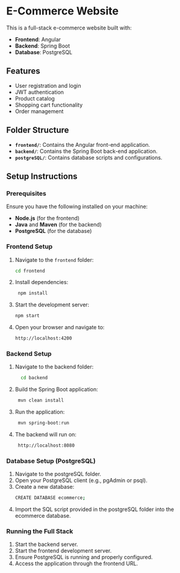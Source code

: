 # E-Commerce Website

This is a full-stack e-commerce website built with:
- **Frontend**: Angular
- **Backend**: Spring Boot
- **Database**: PostgreSQL

## Features
- User registration and login
- JWT authentication
- Product catalog
- Shopping cart functionality
- Order management

## Folder Structure
- **`frontend/`**: Contains the Angular front-end application.
- **`backend/`**: Contains the Spring Boot back-end application.
- **`postgreSQL/`**: Contains database scripts and configurations.

## Setup Instructions

### Prerequisites
Ensure you have the following installed on your machine:
- **Node.js** (for the frontend)
- **Java** and **Maven** (for the backend)
- **PostgreSQL** (for the database)

### Frontend Setup
1. Navigate to the `frontend` folder:
   ```bash
   cd frontend
2. Install dependencies:
   ```bash
    npm install
4. Start the development server:
   ```bash
   npm start
5. Open your browser and navigate to:
   ```bash
   http://localhost:4200

### Backend Setup
1. Navigate to the backend folder:
   ```bash
     cd backend
2. Build the Spring Boot application:
   ```bash
    mvn clean install
3. Run the application:
   ```bash
    mvn spring-boot:run
4. The backend will run on:
   ```bash
    http://localhost:8080

### Database Setup (PostgreSQL)
1. Navigate to the postgreSQL folder.
2. Open your PostgreSQL client (e.g., pgAdmin or psql).
3. Create a new database:
   ```bash
   CREATE DATABASE ecommerce;
4. Import the SQL script provided in the postgreSQL folder into the ecommerce database.

### Running the Full Stack
1. Start the backend server.
2. Start the frontend development server.
3. Ensure PostgreSQL is running and properly configured.
4. Access the application through the frontend URL.
